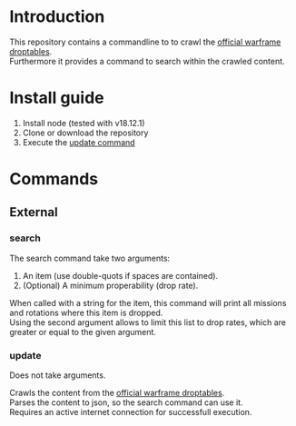 # Introduction

This repository contains a commandline to to crawl the [official warframe droptables](https://www.warframe.com/droptables).  
Furthermore it provides a command to search within the crawled content.

# Install guide

1. Install node (tested with v18.12.1)
2. Clone or download the repository
3. Execute the [update command](#update)

# Commands

## External

### search

The search command take two arguments:

1. An item (use double-quots if spaces are contained).
2. (Optional) A minimum properability (drop rate).

When called with a string for the item, this command will print all missions and rotations where this item is dropped.  
Using the second argument allows to limit this list to drop rates, which are greater or equal to the given argument.

### update

Does not take arguments.

Crawls the content from the [official warframe droptables](https://www.warframe.com/droptables).  
Parses the content to json, so the search command can use it.  
Requires an active internet connection for successfull execution.